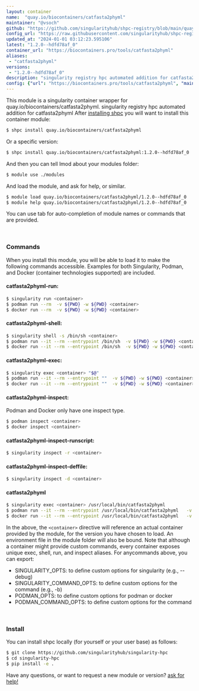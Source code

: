 ```yaml
---
layout: container
name:  "quay.io/biocontainers/catfasta2phyml"
maintainer: "@vsoch"
github: "https://github.com/singularityhub/shpc-registry/blob/main/quay.io/biocontainers/catfasta2phyml/container.yaml"
config_url: "https://raw.githubusercontent.com/singularityhub/shpc-registry/main/quay.io/biocontainers/catfasta2phyml/container.yaml"
updated_at: "2024-01-01 03:12:23.595106"
latest: "1.2.0--hdfd78af_0"
container_url: "https://biocontainers.pro/tools/catfasta2phyml"
aliases:
 - "catfasta2phyml"
versions:
 - "1.2.0--hdfd78af_0"
description: "singularity registry hpc automated addition for catfasta2phyml"
config: {"url": "https://biocontainers.pro/tools/catfasta2phyml", "maintainer": "@vsoch", "description": "singularity registry hpc automated addition for catfasta2phyml", "latest": {"1.2.0--hdfd78af_0": "sha256:3f950b0242e2aace28f6bd9ea441309085c56ab9a4d762ba60dd3d9c7362034d"}, "tags": {"1.2.0--hdfd78af_0": "sha256:3f950b0242e2aace28f6bd9ea441309085c56ab9a4d762ba60dd3d9c7362034d"}, "docker": "quay.io/biocontainers/catfasta2phyml", "aliases": {"catfasta2phyml": "/usr/local/bin/catfasta2phyml"}}
---
```


This module is a singularity container wrapper for quay.io/biocontainers/catfasta2phyml.
singularity registry hpc automated addition for catfasta2phyml
After [installing shpc](#install) you will want to install this container module:


```bash
$ shpc install quay.io/biocontainers/catfasta2phyml
```

Or a specific version:

```bash
$ shpc install quay.io/biocontainers/catfasta2phyml:1.2.0--hdfd78af_0
```

And then you can tell lmod about your modules folder:

```bash
$ module use ./modules
```

And load the module, and ask for help, or similar.

```bash
$ module load quay.io/biocontainers/catfasta2phyml/1.2.0--hdfd78af_0
$ module help quay.io/biocontainers/catfasta2phyml/1.2.0--hdfd78af_0
```

You can use tab for auto-completion of module names or commands that are provided.

<br>

### Commands

When you install this module, you will be able to load it to make the following commands accessible.
Examples for both Singularity, Podman, and Docker (container technologies supported) are included.

#### catfasta2phyml-run:

```bash
$ singularity run <container>
$ podman run --rm  -v ${PWD} -w ${PWD} <container>
$ docker run --rm  -v ${PWD} -w ${PWD} <container>
```

#### catfasta2phyml-shell:

```bash
$ singularity shell -s /bin/sh <container>
$ podman run --it --rm --entrypoint /bin/sh  -v ${PWD} -w ${PWD} <container>
$ docker run --it --rm --entrypoint /bin/sh  -v ${PWD} -w ${PWD} <container>
```

#### catfasta2phyml-exec:

```bash
$ singularity exec <container> "$@"
$ podman run --it --rm --entrypoint ""  -v ${PWD} -w ${PWD} <container> "$@"
$ docker run --it --rm --entrypoint ""  -v ${PWD} -w ${PWD} <container> "$@"
```

#### catfasta2phyml-inspect:

Podman and Docker only have one inspect type.

```bash
$ podman inspect <container>
$ docker inspect <container>
```

#### catfasta2phyml-inspect-runscript:

```bash
$ singularity inspect -r <container>
```

#### catfasta2phyml-inspect-deffile:

```bash
$ singularity inspect -d <container>
```


#### catfasta2phyml

```bash
$ singularity exec <container> /usr/local/bin/catfasta2phyml
$ podman run --it --rm --entrypoint /usr/local/bin/catfasta2phyml   -v ${PWD} -w ${PWD} <container> -c " $@"
$ docker run --it --rm --entrypoint /usr/local/bin/catfasta2phyml   -v ${PWD} -w ${PWD} <container> -c " $@"
```



In the above, the `<container>` directive will reference an actual container provided
by the module, for the version you have chosen to load. An environment file in the
module folder will also be bound. Note that although a container
might provide custom commands, every container exposes unique exec, shell, run, and
inspect aliases. For anycommands above, you can export:

 - SINGULARITY_OPTS: to define custom options for singularity (e.g., --debug)
 - SINGULARITY_COMMAND_OPTS: to define custom options for the command (e.g., -b)
 - PODMAN_OPTS: to define custom options for podman or docker
 - PODMAN_COMMAND_OPTS: to define custom options for the command

<br>

### Install

You can install shpc locally (for yourself or your user base) as follows:

```bash
$ git clone https://github.com/singularityhub/singularity-hpc
$ cd singularity-hpc
$ pip install -e .
```

Have any questions, or want to request a new module or version? [ask for help!](https://github.com/singularityhub/singularity-hpc/issues)